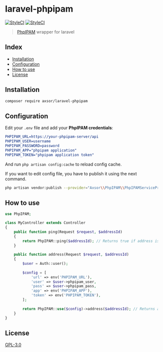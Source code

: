 # laravel-phpipam
[![StyleCI](https://travis-ci.org/sorribes22/laravel-phpipam.svg?branch=master)](https://travis-ci.org/sorribes22/laravel-phpipam)
[![StyleCI](https://github.styleci.io/repos/200661780/shield?branch=master)](https://github.styleci.io/repos/200661780)


> [PhpIPAM](https://phpipam.net/) wrapper for laravel


## Index
* [Installation](#installation)
* [Configuration](#configuration)
* [How to use](#how-to-use)
* [License](#license)

## Installation

```bash
composer require axsor/laravel-phpipam
```

## Configuration

Edit your `.env` file and add your **PhpIPAM credentials**:
```cmake
PHPIPAM_URL=https://your-phpipam-server/api
PHPIPAM_USER=username
PHPIPAM_PASSWORD=password
PHPIPAM_APP="phpipam application"
PHPIPAM_TOKEN="phpipam application token"
```
And run `php artisan config:cache` to reload config cache.

If you want to edit config file, you have to publish it using the next command.
```bash
php artisan vendor:publish --provider="Axsor\\PhpIPAM\\PhpIPAMServiceProvider" --tag="config"
```

## How to use
```php
use PhpIPAM;

class MyController extends Controller
{
    public function ping(Request $request, $addressId)
    {
        return PhpIPAM::ping($addressId); // Returns true if address is online
    }
    
    public function address(Request $request, $addressId)
    {
        $user = Auth::user();
        
        $config = [
            'url' => env('PHPIPAM_URL'),
            'user' => $user->phpipam_user,
            'pass' => $user->phpipam_pass,
            'app' => env('PHPIPAM_APP'),
            'token' => env('PHPIPAM_TOKEN'),
        ];
        
        return PhpIPAM::use($config)->address($addressId); // Returns address using custom config
    }
}
```

## License
[GPL-3.0](./LICENSE)

